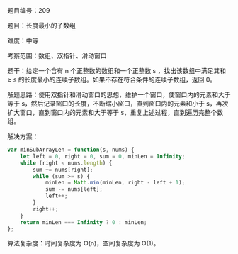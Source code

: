 题目编号：209

题目：长度最小的子数组

难度：中等

考察范围：数组、双指针、滑动窗口

题干：给定一个含有 n 个正整数的数组和一个正整数 s ，找出该数组中满足其和 ≥ s 的长度最小的连续子数组。如果不存在符合条件的连续子数组，返回 0。

解题思路：使用双指针和滑动窗口的思想，维护一个窗口，使窗口内的元素和大于等于 s，然后记录窗口的长度，不断缩小窗口，直到窗口内的元素和小于 s，再次扩大窗口，直到窗口内的元素和大于等于 s，重复上述过程，直到遍历完整个数组。

解决方案：

```javascript
var minSubArrayLen = function(s, nums) {
    let left = 0, right = 0, sum = 0, minLen = Infinity;
    while (right < nums.length) {
        sum += nums[right];
        while (sum >= s) {
            minLen = Math.min(minLen, right - left + 1);
            sum -= nums[left];
            left++;
        }
        right++;
    }
    return minLen === Infinity ? 0 : minLen;
};
```

算法复杂度：时间复杂度为 O(n)，空间复杂度为 O(1)。